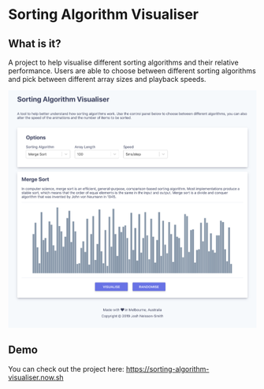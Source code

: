# Sorting Algorithm Visualiser

## What is it?
A project to help visualise different sorting algorithms and their relative performance.
Users are able to choose between different sorting algorithms and pick between different array sizes and playback speeds.

![Screenshot of the sorting algorithm visualiser](https://raw.githubusercontent.com/jnelssonsmith/sorting-algorithm-visualiser/master/screenshot.png "Screenshot of the sorting algorithm visualiser")

## Demo
You can check out the project here: 
https://sorting-algorithm-visualiser.now.sh

